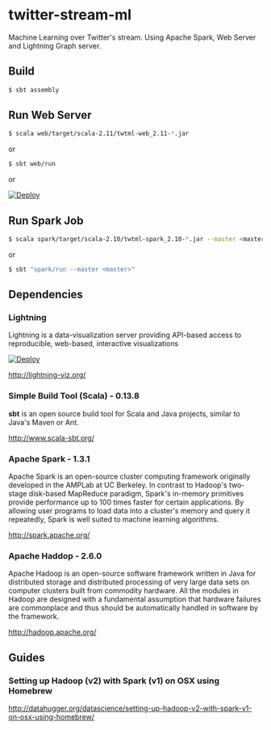 # twitter-stream-ml
Machine Learning over Twitter's stream. Using Apache Spark, Web Server and Lightning Graph server.

## Build

```sh
$ sbt assembly
```


## Run Web Server

```sh
$ scala web/target/scala-2.11/twtml-web_2.11-*.jar
```
or

```sh
$ sbt web/run
```
or

[![Deploy](https://www.herokucdn.com/deploy/button.png)](https://heroku.com/deploy?template=https://github.com/giorgioinf/twitter-stream-ml/tree/master)


## Run Spark Job

```sh
$ scala spark/target/scala-2.10/twtml-spark_2.10-*.jar --master <master>
```
or

```sh
$ sbt "spark/run --master <master>"
```


## Dependencies

### Lightning

Lightning is a data-visualization server providing API-based access to reproducible, web-based, interactive visualizations

[![Deploy](https://www.herokucdn.com/deploy/button.png)](https://heroku.com/deploy?template=https://github.com/lightning-viz/lightning/tree/master)

http://lightning-viz.org/

### Simple Build Tool (Scala) - 0.13.8

**sbt** is an open source build tool for Scala and Java projects, similar to Java's Maven or Ant.

http://www.scala-sbt.org/

### Apache Spark - 1.3.1

Apache Spark is an open-source cluster computing framework originally developed in the AMPLab at UC Berkeley. In contrast to Hadoop's two-stage disk-based MapReduce paradigm, Spark's in-memory primitives provide performance up to 100 times faster for certain applications. By allowing user programs to load data into a cluster's memory and query it repeatedly, Spark is well suited to machine learning algorithms.

http://spark.apache.org/


### Apache Haddop - 2.6.0

Apache Hadoop is an open-source software framework written in Java for distributed storage and distributed processing of very large data sets on computer clusters built from commodity hardware. All the modules in Hadoop are designed with a fundamental assumption that hardware failures are commonplace and thus should be automatically handled in software by the framework.

http://hadoop.apache.org/


## Guides

### Setting up Hadoop (v2) with Spark (v1) on OSX using Homebrew
http://datahugger.org/datascience/setting-up-hadoop-v2-with-spark-v1-on-osx-using-homebrew/
